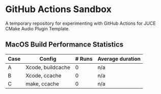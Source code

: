 # GitHub Actions Sandbox

A temporary repository for experimenting with GitHub Actions for JUCE CMake Audio Plugin Template.

## MacOS Build Performance Statistics

Case | Config | # Runs | Average duration
-|-|-|-
A | Xcode, buildcache | 0 | n/a
B | Xcode, ccache | 0 | n/a
C | make, ccache | 0 | n/a
